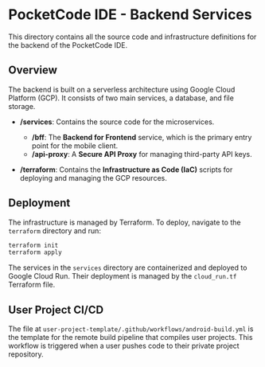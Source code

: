 # PocketCode IDE - Backend Services

This directory contains all the source code and infrastructure definitions for the backend of the PocketCode IDE.

## Overview

The backend is built on a serverless architecture using Google Cloud Platform (GCP). It consists of two main services, a database, and file storage.

- **/services**: Contains the source code for the microservices.
  - **/bff**: The **Backend for Frontend** service, which is the primary entry point for the mobile client.
  - **/api-proxy**: A **Secure API Proxy** for managing third-party API keys.

- **/terraform**: Contains the **Infrastructure as Code (IaC)** scripts for deploying and managing the GCP resources.

## Deployment

The infrastructure is managed by Terraform. To deploy, navigate to the `terraform` directory and run:
```sh
terraform init
terraform apply
```

The services in the `services` directory are containerized and deployed to Google Cloud Run. Their deployment is managed by the `cloud_run.tf` Terraform file.

## User Project CI/CD

The file at `user-project-template/.github/workflows/android-build.yml` is the template for the remote build pipeline that compiles user projects. This workflow is triggered when a user pushes code to their private project repository.
